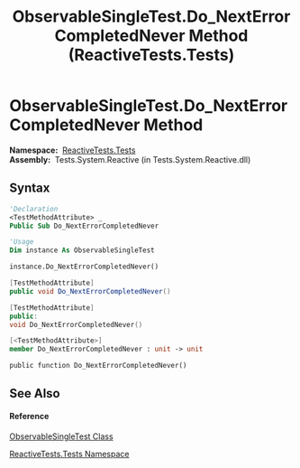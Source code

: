﻿---
title: ObservableSingleTest.Do_NextErrorCompletedNever Method  (ReactiveTests.Tests)
TOCTitle: Do_NextErrorCompletedNever Method
ms:assetid: M:ReactiveTests.Tests.ObservableSingleTest.Do_NextErrorCompletedNever
ms:mtpsurl: https://msdn.microsoft.com/en-us/library/reactivetests.tests.observablesingletest.do_nexterrorcompletednever(v=VS.103)
ms:contentKeyID: 36619172
ms.date: 06/28/2011
mtps_version: v=VS.103
f1_keywords:
- ReactiveTests.Tests.ObservableSingleTest.Do_NextErrorCompletedNever
dev_langs:
- CSharp
- JScript
- VB
- FSharp
- c++
---

# ObservableSingleTest.Do\_NextErrorCompletedNever Method

**Namespace:**  [ReactiveTests.Tests](hh289046\(v=vs.103\).md)  
**Assembly:**  Tests.System.Reactive (in Tests.System.Reactive.dll)

## Syntax

``` vb
'Declaration
<TestMethodAttribute> _
Public Sub Do_NextErrorCompletedNever
```

``` vb
'Usage
Dim instance As ObservableSingleTest

instance.Do_NextErrorCompletedNever()
```

``` csharp
[TestMethodAttribute]
public void Do_NextErrorCompletedNever()
```

``` c++
[TestMethodAttribute]
public:
void Do_NextErrorCompletedNever()
```

``` fsharp
[<TestMethodAttribute>]
member Do_NextErrorCompletedNever : unit -> unit 
```

``` jscript
public function Do_NextErrorCompletedNever()
```

## See Also

#### Reference

[ObservableSingleTest Class](hh315143\(v=vs.103\).md)

[ReactiveTests.Tests Namespace](hh289046\(v=vs.103\).md)

